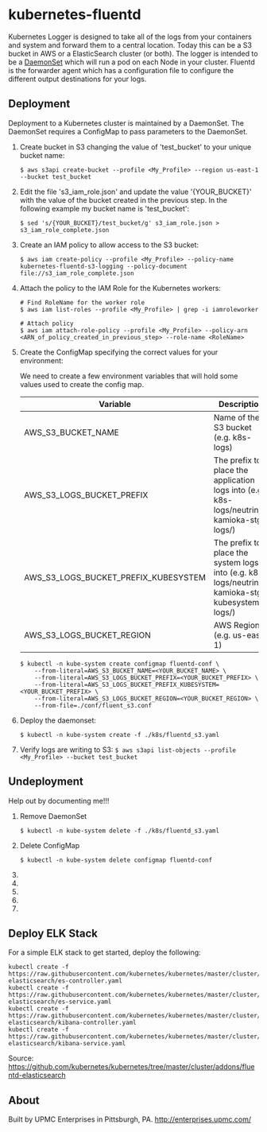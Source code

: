 # kubernetes-fluentd

Kubernetes Logger is designed to take all of the logs from your containers and system and forward them to a central location. Today this can be a S3 bucket in AWS or a ElasticSearch cluster (or both). The logger is intended to be a [DaemonSet](https://kubernetes.io/docs/concepts/workloads/controllers/daemonset/) which will run a pod on each Node in your cluster. Fluentd is the forwarder agent which has a configuration file to configure the different output destinations for your logs.

## Deployment

Deployment to a Kubernetes cluster is maintained by a DaemonSet. The DaemonSet requires a ConfigMap to pass parameters to the DaemonSet.

01. Create bucket in S3 changing the value of 'test_bucket' to your unique bucket name:
    ```
    $ aws s3api create-bucket --profile <My_Profile> --region us-east-1 --bucket test_bucket
    ```

02. Edit the file 's3_iam_role.json' and update the value '{YOUR_BUCKET}' with the value of the bucket created in the previous step. In the following example my bucket name is 'test_bucket':
    ```
    $ sed 's/{YOUR_BUCKET}/test_bucket/g' s3_iam_role.json > s3_iam_role_complete.json
    ```

03. Create an IAM policy to allow access to the S3 bucket:
    ```
    $ aws iam create-policy --profile <My_Profile> --policy-name kubernetes-fluentd-s3-logging --policy-document file://s3_iam_role_complete.json
    ```

04. Attach the policy to the IAM Role for the Kubernetes workers:
    ```
    # Find RoleName for the worker role
    $ aws iam list-roles --profile <My_Profile> | grep -i iamroleworker

    # Attach policy
    $ aws iam attach-role-policy --profile <My_Profile> --policy-arn <ARN_of_policy_created_in_previous_step> --role-name <RoleName>
    ```

05. Create the ConfigMap specifying the correct values for your environment:

    We need to create a few environment variables that will hold some values used to create the config map.

    | Variable                             | Description
    | ------------------------------------ |-------------|
    | AWS_S3_BUCKET_NAME                   | Name of the S3 bucket (e.g. k8s-logs)
    | AWS_S3_LOGS_BUCKET_PREFIX            | The prefix to place the application logs into (e.g. k8s-logs/neutrino-kamioka-stg-logs/)  
    | AWS_S3_LOGS_BUCKET_PREFIX_KUBESYSTEM | The prefix to place the system logs into (e.g. k8s-logs/neutrino-kamioka-stg-kubesystem-logs/)
    | AWS_S3_LOGS_BUCKET_REGION            | AWS Region. (e.g. us-east-1)

    ```
    $ kubectl -n kube-system create configmap fluentd-conf \
        --from-literal=AWS_S3_BUCKET_NAME=<YOUR_BUCKET_NAME> \
        --from-literal=AWS_S3_LOGS_BUCKET_PREFIX=<YOUR_BUCKET_PREFIX> \
        --from-literal=AWS_S3_LOGS_BUCKET_PREFIX_KUBESYSTEM=<YOUR_BUCKET_PREFIX> \
        --from-literal=AWS_S3_LOGS_BUCKET_REGION=<YOUR_BUCKET_REGION> \
        --from-file=./conf/fluent_s3.conf
    ```

06. Deploy the daemonset:
    ```
    $ kubectl -n kube-system create -f ./k8s/fluentd_s3.yaml
    ```

07.  Verify logs are writing to S3:
    ```
    $ aws s3api list-objects --profile <My_Profile> --bucket test_bucket
    ```

## Undeployment

Help out by documenting me!!!

01. Remove DaemonSet
    ```
    $ kubectl -n kube-system delete -f ./k8s/fluentd_s3.yaml
    ```

02. Delete ConfigMap
    ```
    $ kubectl -n kube-system delete configmap fluentd-conf
    ```

03.
04.
05.
06.
07.




## Deploy ELK Stack

For a simple ELK stack to get started, deploy the following:

```
kubectl create -f https://raw.githubusercontent.com/kubernetes/kubernetes/master/cluster/addons/fluentd-elasticsearch/es-controller.yaml
kubectl create -f https://raw.githubusercontent.com/kubernetes/kubernetes/master/cluster/addons/fluentd-elasticsearch/es-service.yaml
kubectl create -f https://raw.githubusercontent.com/kubernetes/kubernetes/master/cluster/addons/fluentd-elasticsearch/kibana-controller.yaml
kubectl create -f https://raw.githubusercontent.com/kubernetes/kubernetes/master/cluster/addons/fluentd-elasticsearch/kibana-service.yaml
```
 Source: https://github.com/kubernetes/kubernetes/tree/master/cluster/addons/fluentd-elasticsearch


## About

Built by UPMC Enterprises in Pittsburgh, PA. http://enterprises.upmc.com/
